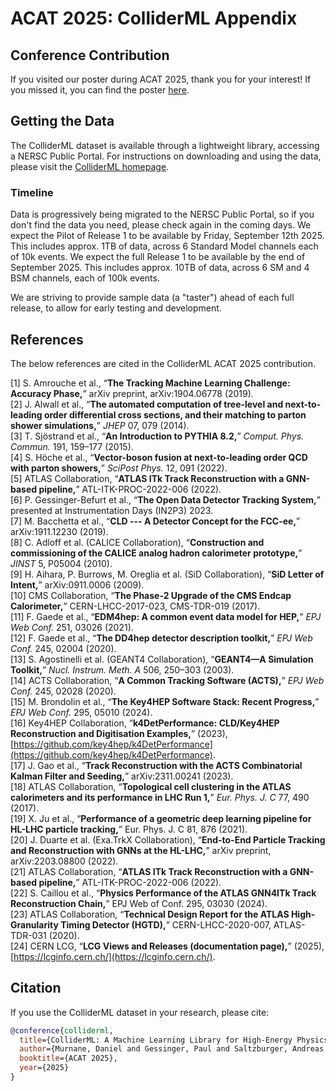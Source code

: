 # ACAT 2025: ColliderML Appendix

## Conference Contribution

If you visited our poster during ACAT 2025, thank you for your interest! If you missed it, you can find the poster [here](https://indico.cern.ch/event/1488410/contributions/6561432/).

## Getting the Data

The ColliderML dataset is available through a lightweight library, accessing a NERSC Public Portal. For instructions on downloading and using the data, please visit the [ColliderML homepage](https://www.danielmurnane.com/ColliderML/).

### Timeline

Data is progressively being migrated to the NERSC Public Portal, so if you don't find the data you need, please check again in the coming days. We expect the Pilot of Release 1 to be available by Friday, September 12th 2025. This includes approx. 1TB of data, across 6 Standard Model channels each of 10k events. We expect the full Release 1 to be available by the end of September 2025. This includes approx. 10TB of data, across 6 SM and 4 BSM channels, each of 100k events.

We are striving to provide sample data (a "taster") ahead of each full release, to allow for early testing and development.

## References

The below references are cited in the ColliderML ACAT 2025 contribution.

[1]  S. Amrouche et al., “**The Tracking Machine Learning Challenge: Accuracy Phase,**” arXiv preprint, arXiv:1904.06778 (2019). \
[2]  J. Alwall et al., “**The automated computation of tree-level and next-to-leading order differential cross sections, and their matching to parton shower simulations,**” *JHEP* 07, 079 (2014). \
[3]  T. Sjöstrand et al., “**An Introduction to PYTHIA 8.2,**” *Comput. Phys. Commun.* 191, 159–177 (2015). \
[4]  S. Höche et al., “**Vector-boson fusion at next-to-leading order QCD with parton showers,**” *SciPost Phys.* 12, 091 (2022). \
[5]  ATLAS Collaboration, “**ATLAS ITk Track Reconstruction with a GNN-based pipeline,**” ATL-ITK-PROC-2022-006 (2022). \
[6]  P. Gessinger-Befurt et al., “**The Open Data Detector Tracking System,**” presented at Instrumentation Days (IN2P3) 2023. \
[7]  M. Bacchetta et al., “**CLD --- A Detector Concept for the FCC-ee,**” arXiv:1911.12230 (2019). \
[8]  C. Adloff et al. (CALICE Collaboration), “**Construction and commissioning of the CALICE analog hadron calorimeter prototype,**” *JINST* 5, P05004 (2010). \
[9]  H. Aihara, P. Burrows, M. Oreglia et al. (SiD Collaboration), “**SiD Letter of Intent,**” arXiv:0911.0006 (2009). \
[10] CMS Collaboration, “**The Phase-2 Upgrade of the CMS Endcap Calorimeter,**” CERN-LHCC-2017-023, CMS-TDR-019 (2017). \
[11] F. Gaede et al., “**EDM4hep: A common event data model for HEP,**” *EPJ Web Conf.* 251, 03026 (2021). \
[12] F. Gaede et al., “**The DD4hep detector description toolkit,**” *EPJ Web Conf.* 245, 02004 (2020). \
[13] S. Agostinelli et al. (GEANT4 Collaboration), “**GEANT4—A Simulation Toolkit,**” *Nucl. Instrum. Meth. A* 506, 250–303 (2003). \
[14] ACTS Collaboration, “**A Common Tracking Software (ACTS),**” *EPJ Web Conf.* 245, 02028 (2020). \
[15] M. Brondolin et al., “**The Key4HEP Software Stack: Recent Progress,**” *EPJ Web Conf.* 295, 05010 (2024). \
[16] Key4HEP Collaboration, “**k4DetPerformance: CLD/Key4HEP Reconstruction and Digitisation Examples,**” (2023), [https://github.com/key4hep/k4DetPerformance](https://github.com/key4hep/k4DetPerformance). \
[17] J. Gao et al., “**Track Reconstruction with the ACTS Combinatorial Kalman Filter and Seeding,**” arXiv:2311.00241 (2023). \
[18] ATLAS Collaboration, “**Topological cell clustering in the ATLAS calorimeters and its performance in LHC Run 1,**” *Eur. Phys. J. C* 77, 490 (2017). \
[19] X. Ju et al., “**Performance of a geometric deep learning pipeline for HL-LHC particle tracking,**” Eur. Phys. J. C 81, 876 (2021). \
[20] J. Duarte et al. (Exa.TrkX Collaboration), “**End-to-End Particle Tracking and Reconstruction with GNNs at the HL-LHC,**” arXiv preprint, arXiv:2203.08800 (2022). \
[21] ATLAS Collaboration, “**ATLAS ITk Track Reconstruction with a GNN-based pipeline,**” ATL-ITK-PROC-2022-006 (2022). \
[22] S. Caillou et al., “**Physics Performance of the ATLAS GNN4ITk Track Reconstruction Chain,**” EPJ Web of Conf. 295, 03030 (2024). \
[23] ATLAS Collaboration, “**Technical Design Report for the ATLAS High-Granularity Timing Detector (HGTD),**” CERN-LHCC-2020-007, ATLAS-TDR-031 (2020). \
[24] CERN LCG, “**LCG Views and Releases (documentation page),**” (2025), [https://lcginfo.cern.ch/](https://lcginfo.cern.ch/).

## Citation

If you use the ColliderML dataset in your research, please cite:
```bibtex
@conference{colliderml,
  title={ColliderML: A Machine Learning Library for High-Energy Physics},
  author={Murnane, Daniel and Gessinger, Paul and Saltzburger, Andreas and Zaborowska, Anna and Stefl, Andreas and Skov, Stine Kofoed and Raaholt, Marcus},
  booktitle={ACAT 2025},
  year={2025}
}
```
